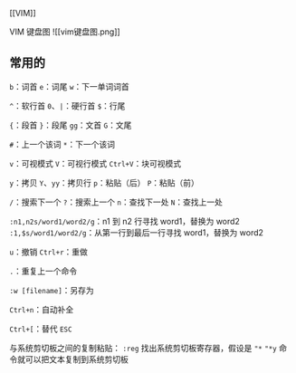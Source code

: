 [[VIM]]

VIM 键盘图
![[vim键盘图.png]]

## 常用的
`b`：词首
`e`：词尾
`w`：下一单词词首

`^`：软行首
`0`、`|`：硬行首
`$`：行尾

`{`：段首
`}`：段尾
`gg`：文首
`G`：文尾

`#`：上一个该词
`*`：下一个该词

`v`：可视模式
`V`：可视行模式
`Ctrl+V`：块可视模式

`y`：拷贝
`Y`、`yy`：拷贝行
`p`：粘贴（后）
`P`：粘贴（前）

`/`：搜索下一个
`?`：搜索上一个
`n`：查找下一处
`N`：查找上一处

`:n1,n2s/word1/word2/g`：n1 到 n2 行寻找 word1，替换为 word2
`:1,$s/word1/word2/g`：从第一行到最后一行寻找 word1，替换为 word2

`u`：撤销
`Ctrl+r`：重做

`.`：重复上一个命令

`:w [filename]`：另存为

`Ctrl+n`：自动补全

`Ctrl+[`：替代 `ESC`

与系统剪切板之间的复制粘贴：
`:reg` 找出系统剪切板寄存器，假设是 `"*`
`"*y` 命令就可以把文本复制到系统剪切板
